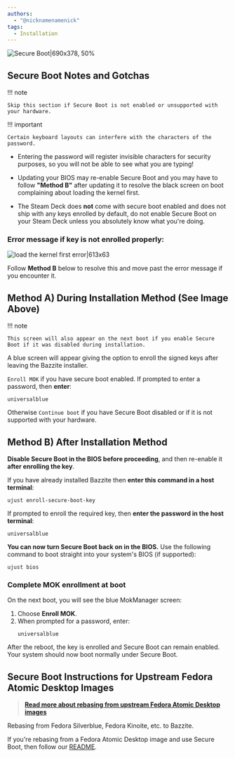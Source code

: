 ```yaml
---
authors:
  - "@nicknamenamenick"
tags:
  - Installation
---
```


<!-- ANCHOR: METADATA -->
<!--{"url_discourse": "https://universal-blue.discourse.group/docs?topic=2742", "fetched_at": "2024-09-03 16:43:23.922705+00:00"}-->
<!-- ANCHOR_END: METADATA -->

![Secure Boot|690x378, 50%](../../img/Secure_Boot.jpeg)

## Secure Boot Notes and Gotchas

!!! note

    Skip this section if Secure Boot is not enabled or unsupported with your hardware.

!!! important

    Certain keyboard layouts can interfere with the characters of the password.

- Entering the password will register invisible characters for security purposes, so you will not be able to see what you are typing!

- Updating your BIOS may re-enable Secure Boot and you may have to follow **"Method B"** after updating it to resolve the black screen on boot complaining about loading the kernel first.

- The Steam Deck does **not** come with secure boot enabled and does not ship with any keys enrolled by default, do not enable Secure Boot on your Steam Deck unless you absolutely know what you're doing.

### Error message if key is **not** enrolled properly:

![load the kernel first error|613x63](../../img/load_the_kernel_first_error.jpeg)

Follow **Method B** below to resolve this and move past the error message if you encounter it.

## **Method A**) During Installation Method (See Image Above)

!!! note

    This screen will also appear on the next boot if you enable Secure Boot if it was disabled during installation.

A blue screen will appear giving the option to enroll the signed keys after leaving the Bazzite installer.

`Enroll MOK` if you have secure boot enabled. If prompted to enter a password, then **enter**:

```command
universalblue
```

Otherwise `Continue boot` if you have Secure Boot disabled or if it is not supported with your hardware.

## **Method B**) After Installation Method

**Disable Secure Boot in the BIOS before proceeding**, and then re-enable it **after enrolling the key**.

If you have already installed Bazzite then **enter this command in a host terminal**:

```
ujust enroll-secure-boot-key
```

If prompted to enroll the required key, then **enter the password in the host terminal**:

```command
universalblue
```

**You can now turn Secure Boot back on in the BIOS.**
Use the following command to boot straight into your system's BIOS (if supported):

```command
ujust bios
```
### Complete MOK enrollment at boot

On the next boot, you will see the blue MokManager screen:

1.  Choose **Enroll MOK**.
2.  When prompted for a password, enter:
    ```command
    universalblue
    ```

After the reboot, the key is enrolled and Secure Boot can remain enabled. Your system should now boot normally under Secure Boot.

## Secure Boot Instructions for Upstream Fedora Atomic Desktop Images

>[**Read more about rebasing from upstream Fedora Atomic Desktop images**](/General/Installation_Guide/alternate-install-guide.md)

Rebasing from Fedora Silverblue, Fedora Kinoite, etc. to Bazzite.

If you're rebasing from a Fedora Atomic Desktop image and use Secure Boot, then follow our [README](https://github.com/ublue-os/bazzite/blob/main/README.md#secure-boot).
